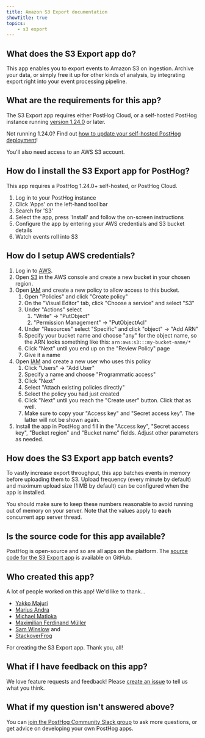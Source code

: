 ```yaml
---
title: Amazon S3 Export documentation
showTitle: true
topics:
    - s3 export
---
```


## What does the S3 Export app do?

This app enables you to export events to Amazon S3 on ingestion. Archive your data, or simply free it up for other kinds of analysis, by integrating export right into your event processing pipeline.

## What are the requirements for this app?

The S3 Export app requires either PostHog Cloud, or a self-hosted PostHog instance running [version 1.24.0](https://posthog.com/blog/the-posthog-array-1-30-0) or later. 

Not running 1.24.0? Find out [how to update your self-hosted PostHog deployment](https://posthog.com/docs/self-host/configure/upgrading-posthog)! 

You'll also need access to an AWS S3 account. 

## How do I install the S3 Export app for PostHog?

This app requires a PostHog 1.24.0+ self-hosted, or PostHog Cloud. 

1. Log in to your PostHog instance
2. Click 'Apps' on the left-hand tool bar
3. Search for 'S3' 
4. Select the app, press 'Install' and follow the on-screen instructions
5. Configure the app by entering your AWS credentials and S3 bucket details
6. Watch events roll into S3

## How do I setup AWS credentials?

1. Log in to [AWS](https://console.aws.amazon.com/).
2. Open [S3](https://s3.console.aws.amazon.com/) in the AWS console and create a new bucket in your chosen region.
3. Open [IAM](https://console.aws.amazon.com/iam/home) and create a new policy to allow access to this bucket.
    1. Open "Policies" and click "Create policy"
    2. On the "Visual Editor" tab, click "Choose a service" and select "S3"
    3. Under "Actions" select
        1. "Write" -> "PutObject"
        2. "Permission Management" -> "PutObjectAcl" 
    4. Under "Resources" select "Specific" and click "object" -> "Add ARN"
    5. Specify your bucket name and choose "any" for the object name, so the ARN looks something like this: `arn:aws:s3:::my-bucket-name/*`
    6. Click "Next" until you end up on the "Review Policy" page
    7. Give it a name
4. Open [IAM](https://console.aws.amazon.com/iam/home) and create a new user who uses this policy
    1. Click "Users" -> "Add User"
    2. Specify a name and choose "Programmatic access"
    3. Click "Next" 
    4. Select "Attach existing policies directly"
    5. Select the policy you had just created
    6. Click "Next" until you reach the "Create user" button. Click that as well.
    7. Make sure to copy your "Access key" and "Secret access key". The latter will not be shown again.
5. Install the app in PostHog and fill in the "Access key", "Secret access key", "Bucket region" and "Bucket name" fields. Adjust other parameters as needed.

## How does the S3 Export app batch events?

To vastly increase export throughput, this app batches events in memory before uploading them to S3. Upload frequency (every minute by default) and maximum upload size (1 MB by default) can be configured when the app is installed.

You should make sure to keep these numbers reasonable to avoid running out of memory on your server. Note that the values apply to **each** concurrent app server thread.

## Is the source code for this app available?

PostHog is open-source and so are all apps on the platform. The [source code for the S3 Export app](https://github.com/PostHog/s3-export-plugin) is available on GitHub. 

## Who created this app?

A lot of people worked on this app! We'd like to thank...

- [Yakko Majuri](https://github.com/yakkomajuri)
- [Marius Andra](https://github.com/mariusandra)
- [Michael Matloka](https://github.com/Twixes)
- [Maximilian Ferdinand Müller](https://github.com/maxmue)
- [Sam Winslow](https://github.com/samwinslow) and
- [StackoverFrog](https://github.com/hjweddie)

For creating the S3 Export app. Thank you, all!

## What if I have feedback on this app?

We love feature requests and feedback! Please [create an issue](https://github.com/PostHog/posthog/issues/new?assignees=&labels=enhancement%2C+feature&template=feature_request.md) to tell us what you think. 

## What if my question isn't answered above?

You can [join the PostHog Community Slack group](/slack) to ask more questions, or get advice on developing your own PostHog apps.

